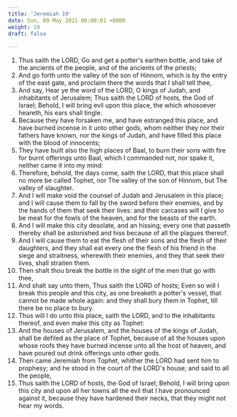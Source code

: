 ```yaml
---
title: 'Jeremiah 19'
date: Sun, 09 May 2021 00:00:01 +0000
weight: 19
draft: false
  
---
```


1. Thus saith the LORD, Go and get a potter's earthen bottle, and take of the ancients of the people, and of the ancients of the priests;
2. And go forth unto the valley of the son of Hinnom, which is by the entry of the east gate, and proclaim there the words that I shall tell thee,
3. And say, Hear ye the word of the LORD, O kings of Judah, and inhabitants of Jerusalem; Thus saith the LORD of hosts, the God of Israel; Behold, I will bring evil upon this place, the which whosoever heareth, his ears shall tingle.
4. Because they have forsaken me, and have estranged this place, and have burned incense in it unto other gods, whom neither they nor their fathers have known, nor the kings of Judah, and have filled this place with the blood of innocents;
5. They have built also the high places of Baal, to burn their sons with fire for burnt offerings unto Baal, which I commanded not, nor spake it, neither came it into my mind:
6. Therefore, behold, the days come, saith the LORD, that this place shall no more be called Tophet, nor The valley of the son of Hinnom, but The valley of slaughter.
7. And I will make void the counsel of Judah and Jerusalem in this place; and I will cause them to fall by the sword before their enemies, and by the hands of them that seek their lives: and their carcases will I give to be meat for the fowls of the heaven, and for the beasts of the earth.
8. And I will make this city desolate, and an hissing; every one that passeth thereby shall be astonished and hiss because of all the plagues thereof.
9. And I will cause them to eat the flesh of their sons and the flesh of their daughters, and they shall eat every one the flesh of his friend in the siege and straitness, wherewith their enemies, and they that seek their lives, shall straiten them.
10. Then shalt thou break the bottle in the sight of the men that go with thee,
11. And shalt say unto them, Thus saith the LORD of hosts; Even so will I break this people and this city, as one breaketh a potter's vessel, that cannot be made whole again: and they shall bury them in Tophet, till there be no place to bury.
12. Thus will I do unto this place, saith the LORD, and to the inhabitants thereof, and even make this city as Tophet:
13. And the houses of Jerusalem, and the houses of the kings of Judah, shall be defiled as the place of Tophet, because of all the houses upon whose roofs they have burned incense unto all the host of heaven, and have poured out drink offerings unto other gods.
14. Then came Jeremiah from Tophet, whither the LORD had sent him to prophesy; and he stood in the court of the LORD's house; and said to all the people,
15. Thus saith the LORD of hosts, the God of Israel; Behold, I will bring upon this city and upon all her towns all the evil that I have pronounced against it, because they have hardened their necks, that they might not hear my words.
